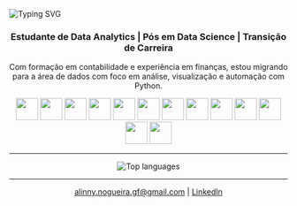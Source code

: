 <img src="https://readme-typing-svg.herokuapp.com?font=Fira+Code&weight=600&size=24&pause=1000&center=true&vCenter=true&width=900&lines=Estudante+de+Data+Analytics;P%C3%B3s-graduanda+em+Data+Science;Transi%C3%A7%C3%A3o+de+Carreira+para+a+%C3%A1rea+de+Dados" alt="Typing SVG" />

<div align="center">
  <h3>Estudante de Data Analytics | Pós em Data Science | Transição de Carreira</h3>
  <p>Com formação em contabilidade e experiência em finanças, estou migrando para a área de dados com foco em análise, visualização e automação com Python.</p>
</div>

<p align="center">
  <img src="https://cdn.jsdelivr.net/gh/devicons/devicon/icons/python/python-original.svg" width="40" height="40"/>
  <img src="https://cdn.jsdelivr.net/gh/devicons/devicon/icons/sqlite/sqlite-original.svg" width="40" height="40"/>
  <img src="https://cdn.jsdelivr.net/gh/devicons/devicon/icons/mysql/mysql-original.svg" width="40" height="40"/>
  <img src="https://cdn.jsdelivr.net/gh/devicons/devicon/icons/pandas/pandas-original.svg" width="40" height="40"/>
  <img src="https://cdn.jsdelivr.net/gh/devicons/devicon/icons/numpy/numpy-original.svg" width="40" height="40"/>
  <img src="https://cdn.jsdelivr.net/gh/devicons/devicon/icons/jupyter/jupyter-original.svg" width="40" height="40"/>
  <img src="https://cdn.jsdelivr.net/gh/devicons/devicon/icons/github/github-original.svg" width="40" height="40"/>
  <img src="https://cdn.jsdelivr.net/gh/devicons/devicon/icons/git/git-original.svg" width="40" height="40"/>
  <img src="https://cdn.jsdelivr.net/gh/devicons/devicon/icons/figma/figma-original.svg" width="40" height="40"/>
  <img src="https://cdn.jsdelivr.net/gh/devicons/devicon/icons/linux/linux-original.svg" width="40" height="40"/>
  <img src="https://www.vectorlogo.zone/logos/google_colab/google_colab-icon.svg" width="40" height="40"/>
  <img src="https://upload.wikimedia.org/wikipedia/commons/3/38/Jupyter_logo.svg" width="40" height="40"/>
  <img src="https://upload.wikimedia.org/wikipedia/commons/1/10/Power_bi_logo_black.svg" width="40" height="40"/>
</p>

---

<!-- Linguagens mais usadas -->

<p align="center">
  <img src="https://github-readme-stats.vercel.app/api/top-langs/?username=alinnynogueira&layout=compact&langs_count=8&theme=default" alt="Top languages" />
</p>

---

<p align="center">
  <a href="mailto:alinny.nogueira.gf@gmail.com">alinny.nogueira.gf@gmail.com</a> |
  <a href="https://www.linkedin.com/in/alinnynogueira/">LinkedIn</a>
</p>
